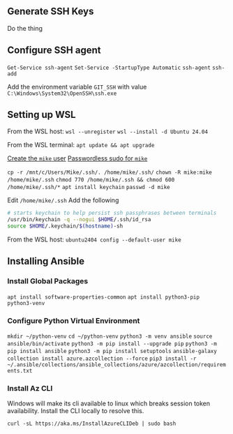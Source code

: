 ## Generate SSH Keys

Do the thing

## Configure SSH agent

`Get-Service ssh-agent`
`Set-Service -StartupType Automatic`
`ssh-agent`
`ssh-add`

Add the environment variable `GIT_SSH` with value `C:\Windows\System32\OpenSSH\ssh.exe` 

## Setting up WSL

From the WSL host:
`wsl --unregister`
`wsl --install -d Ubuntu 24.04`

From the WSL terminal:
`apt update && apt upgrade`

[Create the `mike` user](./configure-new-vm.md#create-mike-user)
[Passwordless sudo for `mike`](./configure-new-vm.md#passwordless-sudo-for-mike)

`cp -r /mnt/c/Users/Mike/.ssh/. /home/mike/.ssh/`
`chown -R mike:mike /home/mike/.ssh`
`chmod 770 /home/mike/.ssh && chmod 600 /home/mike/.ssh/*`
`apt install keychain`
`passwd -d mike`

Edit `/home/mike/.ssh` Add the following

```bash
# starts keychain to help persist ssh passphrases between terminals 
/usr/bin/keychain -q --nogui $HOME/.ssh/id_rsa
source $HOME/.keychain/$(hostname)-sh
```

From the WSL host:
`ubuntu2404 config --default-user mike`

## Installing Ansible

### Install Global Packages

`apt install software-properties-common`
`apt install python3-pip python3-venv`

### Configure Python Virtual Environment

`mkdir ~/python-venv`
`cd ~/python-venv`
`python3 -m venv ansible`
`source ansible/bin/activate`
`python3 -m pip install --upgrade pip`
`python3 -m pip install ansible`
`python3 -m pip install setuptools`
`ansible-galaxy collection install azure.azcollection --force`
`pip3 install -r ~/.ansible/collections/ansible_collections/azure/azcollection/requirements.txt`

### Install Az CLI

Windows will make its cli available to linux which breaks session token availability. Install the CLI locally to resolve this.

`curl -sL https://aka.ms/InstallAzureCLIDeb | sudo bash`